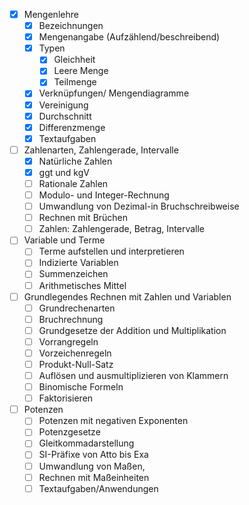 - [x] Mengenlehre
	- [x] Bezeichnungen
	- [x] Mengenangabe (Aufzählend/beschreibend)
	- [x] Typen
		- [x] Gleichheit
		- [x] Leere Menge 
		- [x] Teilmenge
	- [x] Verknüpfungen/ Mengendiagramme
	- [x] Vereinigung
	- [x] Durchschnitt
	- [x] Differenzmenge
	- [x] Textaufgaben
- [ ] Zahlenarten, Zahlengerade, Intervalle
	- [x] Natürliche Zahlen
	- [x] ggt und kgV
	- [ ] Rationale Zahlen
	- [ ] Modulo- und Integer-Rechnung 
	- [ ] Umwandlung von Dezimal-in Bruchschreibweise
	- [ ] Rechnen mit Brüchen 
	- [ ] Zahlen: Zahlengerade, Betrag, Intervalle
- [ ] Variable und Terme 
	- [ ] Terme aufstellen und interpretieren
	- [ ] Indizierte Variablen
	- [ ] Summenzeichen 
	- [ ] Arithmetisches Mittel
- [ ] Grundlegendes Rechnen mit Zahlen und Variablen 
	- [ ] Grundrechenarten
	- [ ] Bruchrechnung
	- [ ] Grundgesetze der Addition und Multiplikation
	- [ ] Vorrangregeln
	- [ ] Vorzeichenregeln
	- [ ] Produkt-Null-Satz
	- [ ] Auflösen und ausmultiplizieren von Klammern
	- [ ] Binomische Formeln
	- [ ] Faktorisieren
- [ ] Potenzen 
	- [ ] Potenzen mit negativen Exponenten
	- [ ] Potenzgesetze 
	- [ ] Gleitkommadarstellung
	- [ ] SI-Präfixe von Atto bis Exa
	- [ ] Umwandlung von Maßen,
	- [ ] Rechnen mit Maßeinheiten
	- [ ] Textaufgaben/Anwendungen